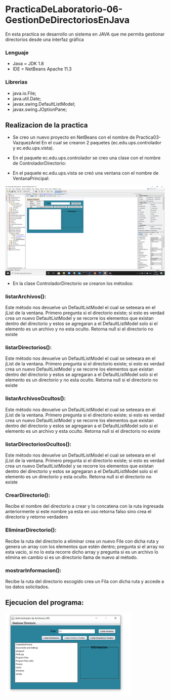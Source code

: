 # PracticaDeLaboratorio-06-GestionDeDirectoriosEnJava
En esta practica se desarrollo un sistema en JAVA que me permita gestionar directorios desde una interfaz gráfica

### Lenguaje

+ Java = JDK 1.8
+ IDE = NetBeans Apache 11.3

### Librerias

+ java.io.File;
+ java.util.Date;
+ javax.swing.DefaultListModel;
+ javax.swing.JOptionPane;

## Realizacion de la practica

+ Se creo un nuevo proyecto en NetBeans con el nombre de Practica03-VazquezAriel
En el cual se crearon 2 paquetes (ec.edu.ups.controlador y ec.edu.ups.vista).

+ En el paquete ec.edu.ups.controlador se creo una clase con el nombre de ControladorDirectorio:

+ En el paquete ec.edu.ups.vista se creó una ventana con el nombre de VentanaPrincipal:

![](https://github.com/VazquezAriel/PracticaDeLaboratorio-06-GestionDeDirectoriosEnJava/blob/master/VentanaCreada.png)

+ En la clase ControladorDirectorio se crearon los métodos:

### listarArchivos():
Este método nos devuelve un DefaultListModel el cual se seteeara en el jList de la ventana. 
Primero pregunta si el directorio existe; si esto es verdad crea un nuevo DefaultListModel y se recorre los elementos que existan dentro del directorio y estos se agregaran a el DefaultListModel solo si el elemento es un archivo y no esta oculto. 
Retorna null si el directorio no existe

### listarDirectorios():
Este método nos devuelve un DefaultListModel el cual se seteeara en el jList de la ventana. 
Primero pregunta si el directorio existe; si esto es verdad crea un nuevo DefaultListModel y se recorre los elementos que existan dentro del directorio y estos se agregaran a el DefaultListModel solo si el elemento es un directorio y no esta oculto. 
Retorna null si el directorio no existe

### listarArchivosOcultos():
Este método nos devuelve un DefaultListModel el cual se seteeara en el jList de la ventana. 
Primero pregunta si el directorio existe; si esto es verdad crea un nuevo DefaultListModel y se recorre los elementos que existan dentro del directorio y estos se agregaran a el DefaultListModel solo si el elemento es un archivo y esta oculto. 
Retorna null si el directorio no existe

### listarDirectoriosOcultos():
Este método nos devuelve un DefaultListModel el cual se seteeara en el jList de la ventana. 
Primero pregunta si el directorio existe; si esto es verdad crea un nuevo DefaultListModel y se recorre los elementos que existan dentro del directorio y estos se agregaran a el DefaultListModel solo si el elemento es un directorio y  esta oculto. 
Retorna null si el directorio no existe

### CrearDirectorio(): 
Recibe el nombre del directorio a crear y lo concatena con la ruta ingresada anteriormente si este nombre ya esta en uso retorna falso sino crea el directorio y retorno verdadero

### EliminarDirectorio():
Recibe la ruta del directorio a eliminar  crea un nuevo File con dicha ruta y genera un array con los elementos que estén dentro; pregunta si el array no esta vacío, si no lo esta recorre dicho array y pregunta si es un archivo lo elimina en cambio si es un directorio llama de nuevo al método.

### mostrarInformacion():
Recibe la ruta del directorio escogido crea un Fila con dicha ruta y accede a los datos solicitados.

## Ejecucion del programa:

![](https://github.com/VazquezAriel/PracticaDeLaboratorio-06-GestionDeDirectoriosEnJava/blob/master/image.png)
